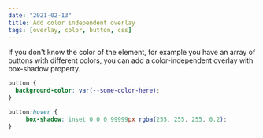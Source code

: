 ```yaml
---
date: "2021-02-13"
title: Add color independent overlay
tags: [overlay, color, button, css]
---
```


If you don't know the color of the element, for example you have an array of buttons with different colors, you can add a color-independent overlay with box-shadow property.

```css
button {
  background-color: var(--some-color-here);
}

button:hover {
     box-shadow: inset 0 0 0 99999px rgba(255, 255, 255, 0.2);
}
```
